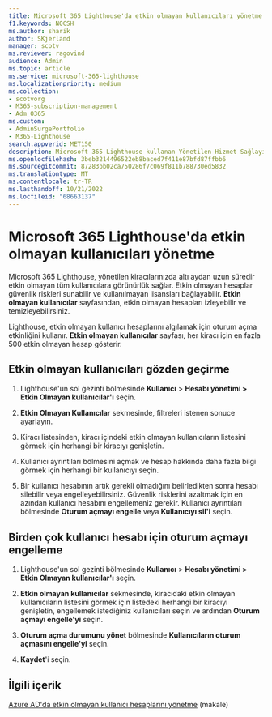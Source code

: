 ```yaml
---
title: Microsoft 365 Lighthouse'da etkin olmayan kullanıcıları yönetme
f1.keywords: NOCSH
ms.author: sharik
author: SKjerland
manager: scotv
ms.reviewer: ragovind
audience: Admin
ms.topic: article
ms.service: microsoft-365-lighthouse
ms.localizationpriority: medium
ms.collection:
- scotvorg
- M365-subscription-management
- Adm_O365
ms.custom:
- AdminSurgePortfolio
- M365-Lighthouse
search.appverid: MET150
description: Microsoft 365 Lighthouse kullanan Yönetilen Hizmet Sağlayıcıları (MSP) için etkin olmayan kullanıcıları yönetmeyi öğrenin.
ms.openlocfilehash: 3beb3214496522eb8baced7f411e87bfd87ffbb6
ms.sourcegitcommit: 87283bb02ca750286f7c069f811b788730ed5832
ms.translationtype: MT
ms.contentlocale: tr-TR
ms.lasthandoff: 10/21/2022
ms.locfileid: "68663137"
---
```

# <a name="manage-inactive-users-in-microsoft-365-lighthouse"></a>Microsoft 365 Lighthouse'da etkin olmayan kullanıcıları yönetme

Microsoft 365 Lighthouse, yönetilen kiracılarınızda altı aydan uzun süredir etkin olmayan tüm kullanıcılara görünürlük sağlar. Etkin olmayan hesaplar güvenlik riskleri sunabilir ve kullanılmayan lisansları bağlayabilir. **Etkin olmayan kullanıcılar** sayfasından, etkin olmayan hesapları izleyebilir ve temizleyebilirsiniz.

Lighthouse, etkin olmayan kullanıcı hesaplarını algılamak için oturum açma etkinliğini kullanır. **Etkin olmayan kullanıcılar** sayfası, her kiracı için en fazla 500 etkin olmayan hesap gösterir.

## <a name="review-inactive-users"></a>Etkin olmayan kullanıcıları gözden geçirme

1. Lighthouse'un sol gezinti bölmesinde **Kullanıcı** > **Hesabı yönetimi > Etkin Olmayan kullanıcılar'ı** seçin.

2. **Etkin Olmayan Kullanıcılar** sekmesinde, filtreleri istenen sonuce ayarlayın.

3. Kiracı listesinden, kiracı içindeki etkin olmayan kullanıcıların listesini görmek için herhangi bir kiracıyı genişletin.

4. Kullanıcı ayrıntıları bölmesini açmak ve hesap hakkında daha fazla bilgi görmek için herhangi bir kullanıcıyı seçin.

5. Bir kullanıcı hesabının artık gerekli olmadığını belirledikten sonra hesabı silebilir veya engelleyebilirsiniz. Güvenlik risklerini azaltmak için en azından kullanıcı hesabını engellemeniz gerekir. Kullanıcı ayrıntıları bölmesinde **Oturum açmayı engelle** veya **Kullanıcıyı sil'i** seçin.

## <a name="block-sign-in-for-multiple-user-accounts"></a>Birden çok kullanıcı hesabı için oturum açmayı engelleme

1. Lighthouse'un sol gezinti bölmesinde **Kullanıcı** > **Hesabı yönetimi >** **Etkin Olmayan kullanıcılar'ı** seçin.

2. **Etkin olmayan kullanıcılar** sekmesinde, kiracıdaki etkin olmayan kullanıcıların listesini görmek için listedeki herhangi bir kiracıyı genişletin, engellemek istediğiniz kullanıcıları seçin ve ardından **Oturum açmayı engelle'yi** seçin.

3. **Oturum açma durumunu yönet** bölmesinde **Kullanıcıların oturum açmasını engelle'yi** seçin.

4. **Kaydet**'i seçin.

## <a name="related-content"></a>İlgili içerik

[Azure AD'da etkin olmayan kullanıcı hesaplarını yönetme](/azure/active-directory/reports-monitoring/howto-manage-inactive-user-accounts) (makale)
